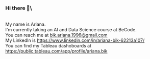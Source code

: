 ### Hi there 👋\
\
My name is Ariana. \
I'm currently taking an AI and Data Science course at BeCode. \
You can reach me at bik.ariana.1996@gmail.com \
My LinkedIn is https://www.linkedin.com/in/ariana-bik-62213a107/ \
You can find my Tableau dashoboards at https://public.tableau.com/app/profile/ariana.bik
<!--
**ArianaBik96/ArianaBik96** is a ✨ _special_ ✨ repository because its `README.md` (this file) appears on your GitHub profile.

Here are some ideas to get you started:

- 🔭 I’m currently working on ...
- 🌱 I’m currently learning ...
- 👯 I’m looking to collaborate on ...
- 🤔 I’m looking for help with ...
- 💬 Ask me about ...
- 📫 How to reach me: ...
- 😄 Pronouns: ...
- ⚡ Fun fact: ...
-->
